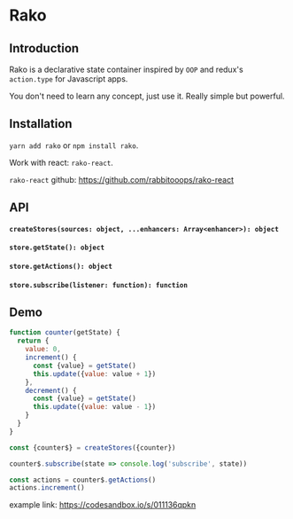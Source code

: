 # Rako

## Introduction

Rako is a declarative state container inspired by `OOP` and redux's `action.type` for Javascript apps.

You don't need to learn any concept, just use it. Really simple but powerful.


## Installation

`yarn add rako` or `npm install rako`.

Work with react: `rako-react`.

`rako-react` github: https://github.com/rabbitooops/rako-react


## API

#### `createStores(sources: object, ...enhancers: Array<enhancer>): object`

#### `store.getState(): object`

#### `store.getActions(): object`

#### `store.subscribe(listener: function): function`


## Demo

````js
function counter(getState) {
  return {
    value: 0,
    increment() {
      const {value} = getState()
      this.update({value: value + 1})
    },
    decrement() {
      const {value} = getState()
      this.update({value: value - 1})
    }
  }
}

const {counter$} = createStores({counter})

counter$.subscribe(state => console.log('subscribe', state))

const actions = counter$.getActions()
actions.increment()
````

example link: https://codesandbox.io/s/011136qpkn
